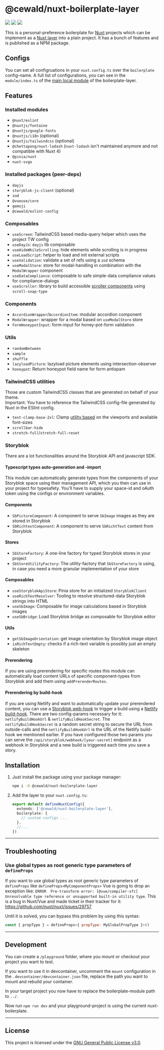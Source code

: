 # @cewald/nuxt-boilerplate-layer

[![](https://github.com/cewald/nuxt-boilerplate-layer/actions/workflows/release.yml/badge.svg)](https://github.com/cewald/nuxt-boilerplate-layer/actions/workflows/release.yml)
[![](https://img.shields.io/npm/v/@cewald/nuxt-boilerplate-layer/latest.svg)](https://npmjs.com/package/@cewald/nuxt-boilerplate-layer)
[![](https://img.shields.io/npm/dt/@cewald/nuxt-boilerplate-layer.svg)](https://npmjs.com/package/@cewald/nuxt-boilerplate-layer)

This is a personal-preference boilerplate for [Nuxt](https://nuxt.com/) projects which can be implement as a [Nuxt layer](https://nuxt.com/docs/getting-started/layers) into a plain project. It has a bunch of features and is published as a NPM package.

## Configs

You can set all configruations in your `nuxt.config.ts` over the `boilerplate` config-name. A full list of configurations, you can see in the `module/index.ts` of the [main local module](https://github.com/cewald/nuxt-boilerplate-layer/blob/main/src/modules/boilerplate/index.ts) of the boilerplate-layer.

## Features

### Installed modules

- `@nuxt/eslint`
- `@nuxtjs/fontaine`
- `@nuxtjs/google-fonts`
- `@nuxtjs/i18n` (optional)
- `@nuxtjs/tailwindcss` (optional)
- `@chettapong/nuxt-lodash` (`nuxt-lodash` isn't maintained anymore and not compatible with Nuxt 4)
- `@pinia/nuxt`
- `nuxt-svgo`

### Installed packages (peer-deps)

- `dayjs`
- `storyblok-js-client` (optional)
- `zod`
- `@vueuse/core`
- `gemoji`
- `@cewald/eslint-config`

### Composables

- `useScreen`: TailwindCSS based media-query helper which uses the project TW config
- `useDayJs`: `dayjs` lib composable
- `useHideWhileScrolling`: hide elements while scrolling is in progress
- `useLoadScript`: helper to load and init external scripts
- `useValidation`: validate a set of refs using a `zod` schema
- `useModalStore`: store for modal-handling in combination with the `ModalWrapper` component
- `useDataCompliance`: composable to safe simple-data compliance values for compliance-dialogs
- `useScroller`: library to build accessible [scroller components](https://tailwindcss.com/docs/scroll-snap-type) using `scroll-snap-type`

### Components

- `AccordionWrapper`/`AccordionItem`: modular accordion component
- `ModalWrapper`: wrapper for a modal based on `useModalStore` store
- `FormHoneypotInput`: form-input for honey-pot-form validation

### Utils

- `randomBetween`
- `sample`
- `shuffle`
- `lazyloadPicture`: lazyload picture elements using intersection-observer
- `honeypot`: Return honeypot field name for form antispam

### TailwindCSS utilities

Those are custom TailwindCSS classes that are generated on behalf of your theme.  
Important: You have to reference the TailwindCSS config-file generated by Nuxt in the ESlint config.

- `text-clamp-base-2xl`: Clamp [utility based](https://www.marcbacon.com/understanding-clamp/) on the viewports and available font-sizes
- `scrollbar-hide`
- `stretch-full`/`stretch-full-reset`

### Storyblok

There are a lot functionalities around the Storyblok API and javascript SDK.

#### Typescript types auto-generation and -import

This module can automatically generate types from the components of your Storyblok space using their management API, which you then can use in your project for typesafety. You'll have to supply your space-id and oAuth token using the configs or environment variables.

#### Components

- `SbPictureComponent`: A component to serve `SbImage` images as they are stored in Storyblok
- `SbRichtextComponent`: A component to serve `SbRichtText` content from Storyblok

#### Stores

- `SbStoreFactory`: A one-line factory for typed Storyblok stores in your project
- `SbStoreUtilityFactory`: The utility-factory that `SbStoreFactory` is using, in case you need a more granular implementation of your store

#### Composables

- `useStoryblokApiStore`: Pinia store for an initialized `StoryblokClient`
- `useRichTextResolver`: Tooling to resolve structured-data Storyblok strings into HTML
- `useSbImage`: Composable for image calculations based in Storyblok images
- `useSbBridge`: Load Storyblok bridge as composable for Storyblok editor

#### Utils

- `getSbImageOrientation`: get image orientation by Storyblok image object
- `isRichTextEmpty`: checks if a rich-text variable is possibly just an empty skeleton

#### Prerendering

If you are using prerendering for specific routes this module can automatically load content URLs of specific component-types from Storyblok and add them using `addPrerenderRoutes`.

#### Prerendering by build-hook

If you are using Netlify and want to automatically update your prerendered content, you can use a [Storyblok web-hook](https://www.storyblok.com/docs/guide/in-depth/webhooks) to trigger a build using a [Netlify build-hook](https://docs.netlify.com/configure-builds/build-hooks/). There are two config-params necessary for it: `netlifyBuildHookUrl` & `netlifyBuildHookSecret`. The `netlifyBuildHookSecret` is a random secret string to secure the URL from outside-calls and the `netlifyBuildHookUrl` is the URL of the Netlify build-hook we mentioned earlier. If you have configured those two params you can serve the `/api/storyblok/webhook/[your-secret]` endpoint as a webhook in Storyblok and a new build is triggered each time you save a story.

## Installation

1. Just install the package using your package manager:
   ```sh
   npm i -D @cewald/nuxt-boilerplate-layer
   ```
1. Add the layer to your `nuxt.config.ts`:
   ```ts
   export default defineNuxtConfig({
     extends: ['@cewald/nuxt-boilerplate-layer'],
     boilerplate: {
       // custom configs ...
     },
     //...
   })
   ```

---

## Troubleshooting

### Use global types as root generic type parameters of `defineProps`

If you want to use global types as root generic type parameters of `defineProps` like `defineProps<MyComponentProps>` Vue is going to drop an exception like: `ERROR  Pre-transform error: [@vue/compiler-sfc] Unresolvable type reference or unsupported built-in utility type`. This is a bug in Nuxt/Vue and made ticket in their tracker for it: https://github.com/nuxt/nuxt/issues/29757

Until it is solved, you can bypass this problem by using this syntax:

```js
const { propType } = defineProps<{ propType: MyGlobalPropType }>()
```

---

## Development

You can create a `/playground` folder, where you mount or checkout your project you want to test.

If you want to use it in devcontainer, uncomment the `mount` configuration in the `.devcontainer/devcontainer.json` file, replace the path you want to mount and rebuild your container.

In your target project you now have to replace the boilerplate-module path to `../`.

Now run `npm run dev` and your playground-project is using the current nuxt-boilerplate.

---

## License

This project is licensed under the [GNU General Public License v3.0](LICENSE).
